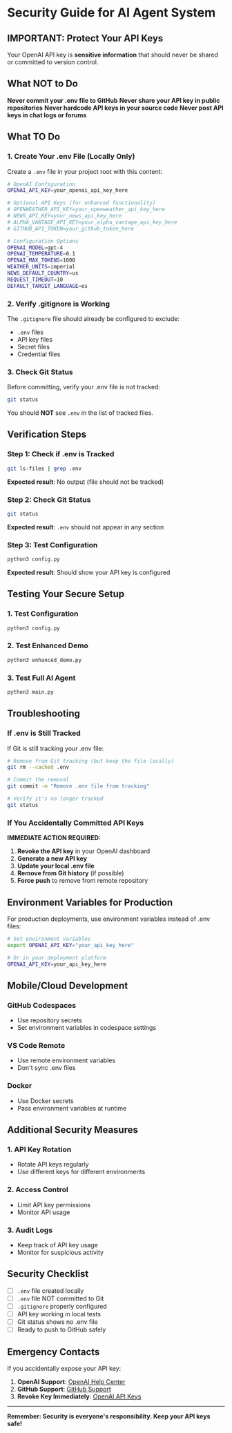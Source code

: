# Security Guide for AI Agent System

## **IMPORTANT: Protect Your API Keys**

Your OpenAI API key is **sensitive information** that should never be shared or committed to version control.

## **What NOT to Do**

**Never commit your .env file to GitHub**
**Never share your API key in public repositories**
**Never hardcode API keys in your source code**
**Never post API keys in chat logs or forums**

## **What TO Do**

### 1. **Create Your .env File (Locally Only)**

Create a `.env` file in your project root with this content:

```bash
# OpenAI Configuration
OPENAI_API_KEY=your_openai_api_key_here

# Optional API Keys (for enhanced functionality)
# OPENWEATHER_API_KEY=your_openweather_api_key_here
# NEWS_API_KEY=your_news_api_key_here
# ALPHA_VANTAGE_API_KEY=your_alpha_vantage_api_key_here
# GITHUB_API_TOKEN=your_github_token_here

# Configuration Options
OPENAI_MODEL=gpt-4
OPENAI_TEMPERATURE=0.1
OPENAI_MAX_TOKENS=1000
WEATHER_UNITS=imperial
NEWS_DEFAULT_COUNTRY=us
REQUEST_TIMEOUT=10
DEFAULT_TARGET_LANGUAGE=es
```

### 2. **Verify .gitignore is Working**

The `.gitignore` file should already be configured to exclude:
- `.env` files
- API key files
- Secret files
- Credential files

### 3. **Check Git Status**

Before committing, verify your .env file is not tracked:

```bash
git status
```

You should **NOT** see `.env` in the list of tracked files.

## **Verification Steps**

### Step 1: Check if .env is Tracked
```bash
git ls-files | grep .env
```
**Expected result**: No output (file should not be tracked)

### Step 2: Check Git Status
```bash
git status
```
**Expected result**: `.env` should not appear in any section

### Step 3: Test Configuration
```bash
python3 config.py
```
**Expected result**: Should show your API key is configured

## **Testing Your Secure Setup**

### 1. **Test Configuration**
```bash
python3 config.py
```

### 2. **Test Enhanced Demo**
```bash
python3 enhanced_demo.py
```

### 3. **Test Full AI Agent**
```bash
python3 main.py
```

## **Troubleshooting**

### If .env is Still Tracked

If Git is still tracking your .env file:

```bash
# Remove from Git tracking (but keep the file locally)
git rm --cached .env

# Commit the removal
git commit -m "Remove .env file from tracking"

# Verify it's no longer tracked
git status
```

### If You Accidentally Committed API Keys

**IMMEDIATE ACTION REQUIRED:**

1. **Revoke the API key** in your OpenAI dashboard
2. **Generate a new API key**
3. **Update your local .env file**
4. **Remove from Git history** (if possible)
5. **Force push** to remove from remote repository

## **Environment Variables for Production**

For production deployments, use environment variables instead of .env files:

```bash
# Set environment variables
export OPENAI_API_KEY="your_api_key_here"

# Or in your deployment platform
OPENAI_API_KEY=your_api_key_here
```

## **Mobile/Cloud Development**

### GitHub Codespaces
- Use repository secrets
- Set environment variables in codespace settings

### VS Code Remote
- Use remote environment variables
- Don't sync .env files

### Docker
- Use Docker secrets
- Pass environment variables at runtime

## **Additional Security Measures**

### 1. **API Key Rotation**
- Rotate API keys regularly
- Use different keys for different environments

### 2. **Access Control**
- Limit API key permissions
- Monitor API usage

### 3. **Audit Logs**
- Keep track of API key usage
- Monitor for suspicious activity

## **Security Checklist**

- [ ] `.env` file created locally
- [ ] `.env` file NOT committed to Git
- [ ] `.gitignore` properly configured
- [ ] API key working in local tests
- [ ] Git status shows no .env file
- [ ] Ready to push to GitHub safely

## **Emergency Contacts**

If you accidentally expose your API key:

1. **OpenAI Support**: [OpenAI Help Center](https://help.openai.com/)
2. **GitHub Support**: [GitHub Support](https://support.github.com/)
3. **Revoke Key Immediately**: [OpenAI API Keys](https://platform.openai.com/api-keys)

---

**Remember: Security is everyone's responsibility. Keep your API keys safe!**
